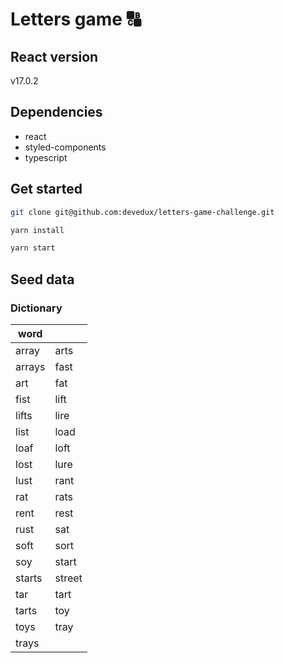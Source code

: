 # Letters game 🔠

## React version

v17.0.2

## Dependencies

- react
- styled-components
- typescript

## Get started

```bash
git clone git@github.com:devedux/letters-game-challenge.git
```

```bash
yarn install
```

```bash
yarn start
```

## Seed data

### Dictionary

| word   |        |
| ------ | ------ |
| array  | arts   |
| arrays | fast   |
| art    | fat    |
| fist   | lift   |
| lifts  | lire   |
| list   | load   |
| loaf   | loft   |
| lost   | lure   |
| lust   | rant   |
| rat    | rats   |
| rent   | rest   |
| rust   | sat    |
| soft   | sort   |
| soy    | start  |
| starts | street |
| tar    | tart   |
| tarts  | toy    |
| toys   | tray   |
| trays  |        |
